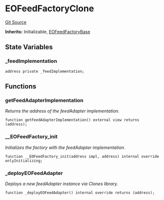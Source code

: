 # EOFeedFactoryClone
[Git Source](https://github.com/Eoracle/target-contracts/blob/88beedd8b816225fb92696d7d314b9def6318a7e/src/adapters/factories/EOFeedFactoryClone.sol)

**Inherits:**
Initializable, [EOFeedFactoryBase](/src/adapters/factories/EOFeedFactoryBase.sol/abstract.EOFeedFactoryBase.md)


## State Variables
### _feedImplementation

```solidity
address private _feedImplementation;
```


## Functions
### getFeedAdapterImplementation

*Returns the address of the feedAdapter implementation.*


```solidity
function getFeedAdapterImplementation() external view returns (address);
```

### __EOFeedFactory_init

*Initializes the factory with the feedAdapter implementation.*


```solidity
function __EOFeedFactory_init(address impl, address) internal override onlyInitializing;
```

### _deployEOFeedAdapter

*Deploys a new feedAdapter instance via Clones library.*


```solidity
function _deployEOFeedAdapter() internal override returns (address);
```

